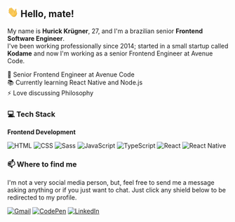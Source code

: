  ## <img src="https://raw.githubusercontent.com/hurick/hurick/master/assets/wave.gif" width="25px"> Hello, mate!

My name is **Hurick Krügner**, 27, and I'm a brazilian senior **Frontend Software Engineer**.  
I've been working professionally since 2014; started in a small startup called **Kodame** and now I'm working as a senior Frontend Engineer at Avenue Code.

💼 Senior Frontend Engineer at Avenue Code  
📚 Currently learning React Native and Node.js  
⚡ Love discussing Philosophy

### 💻 Tech Stack

**Frontend Development**

![HTML](https://img.shields.io/badge/-HTML-E34F26?style=for-the-badge&logo=HTML5&logoColor=ffffff)
![CSS](https://img.shields.io/badge/-CSS-1572B6?style=for-the-badge&logo=CSS3&logoColor=ffffff)
![Sass](https://img.shields.io/badge/-Sass-CC6699?style=for-the-badge&logo=sass&logoColor=ffffff)
![JavaScript](https://img.shields.io/badge/-JavaScript-F7DF1E?style=for-the-badge&logo=JavaScript&logoColor=333333)
![TypeScript](https://img.shields.io/badge/-TypeScript-3178C6?style=for-the-badge&logo=TypeScript&logoColor=ffffff)
![React](https://img.shields.io/badge/-React-61DAFB?style=for-the-badge&logo=React&logoColor=333333)
![React Native](https://img.shields.io/badge/-React_Native-61DAFB?style=for-the-badge&logo=React&logoColor=333333)

### 📫 Where to find me

I'm not a very social media person, but, feel free to send me a message asking anything or if you just want to chat. Just click any shield below to be redirected to my profile.

[![Gmail](https://img.shields.io/badge/-Gmail-ea4335?style=for-the-badge&logo=Gmail&logoColor=white)](mailto:hurickkrugner@gmail.com)
[![CodePen](https://img.shields.io/badge/-CodePen-131417?style=for-the-badge&logo=Codepen&logoColor=white)](https://codepen.io/hurick)
[![LinkedIn](https://img.shields.io/badge/-LinkedIn-0077B5?style=for-the-badge&logo=LinkedIn&logoColor=white)](https://linkedin.com/in/hurickkrugner)
